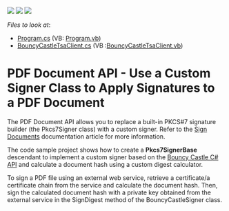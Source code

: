 <!-- default badges list -->
![](https://img.shields.io/endpoint?url=https://codecentral.devexpress.com/api/v1/VersionRange/247712953/20.2.1%2B)
[![](https://img.shields.io/badge/Open_in_DevExpress_Support_Center-FF7200?style=flat-square&logo=DevExpress&logoColor=white)](https://supportcenter.devexpress.com/ticket/details/T871584)
[![](https://img.shields.io/badge/📖_How_to_use_DevExpress_Examples-e9f6fc?style=flat-square)](https://docs.devexpress.com/GeneralInformation/403183)
<!-- default badges end -->
<!-- default file list -->
*Files to look at*:
* [Program.cs](./CS/CustomSigner/Program.cs) (VB: [Program.vb](./VB/CustomSigner/Program.vb))
* [BouncyCastleTsaClient.cs](./CS/CustomSigner/BouncyCastleSigner.cs)  (VB :[BouncyCastleTsaClient.vb](./VB/CustomSigner/BouncyCastleSigner.vb))
<!-- default file list end -->

# PDF Document API - Use a Custom Signer Class to Apply Signatures to a PDF Document

The PDF Document API allows you to replace a built-in PKCS#7 signature builder (the Pkcs7Signer class) with a custom signer. Refer to the [Sign Documents](https://docs.devexpress.com/OfficeFileAPI/114623/pdf-document-api/document-security/sign-documents?v=20.2) documentation article for more information.

The code sample project shows how to create a **Pkcs7SignerBase** descendant to implement a custom signer based on the [Bouncy Castle C# API](https://bouncycastle.org/csharp/index.html) and calculate a document hash using a custom digest calculator.

To sign a PDF file using an external web service, retrieve a certificate/a certificate chain from the service and calculate the document hash. Then, sign the calculated document hash with a private key obtained from the external service in the SignDigest method of the BouncyCastleSigner class.
